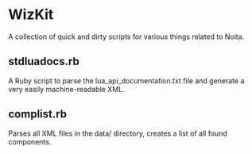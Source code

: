 WizKit
===

A collection of quick and dirty scripts for various things related to Noita.

## stdluadocs.rb

A Ruby script to parse the lua\_api\_documentation.txt file and generate a very easily machine-readable XML.

## complist.rb

Parses all XML files in the data/ directory, creates a list of all found components.

